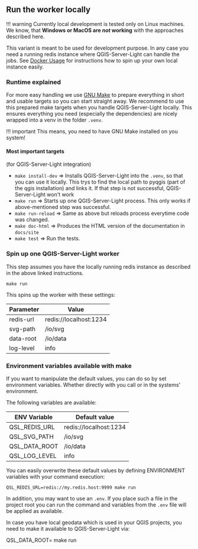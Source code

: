 ## Run the worker locally

!!! warning
    Currently local development is tested only on Linux machines. We know, that **Windows or MacOS are *not*
    working** with the approaches described here.

This variant is meant to be used for development purpose. In any case you need a running redis
instance where QGIS-Server-Light can handle the jobs. See
[Docker Usage](usage.qsl.docker.md#spin-up-a-redis-instance) for instructions how to spin up your own local
instance easily.

### Runtime explained

For more easy handling we use [GNU Make](https://www.gnu.org/software/make/) to prepare everything in short
and usable targets so you can start straight away. We recommend to use this prepared make targets when you
handle QGIS-Server-Light locally. This ensures everything you need (especially the dependencies) are nicely
wrapped into a venv in the folder `.venv`.

!!! important
    This means, you need to have GNU Make installed on you system!

#### Most important targets
(for QGIS-Server-Light integration)
- `make install-dev` => Installs QGIS-Server-Light into the `.venv`, so that you can use it locally. This
    trys to find the local path to pyqgis (part of the qgis installation) and links it. If that step is not
    successful, QGIS-Server-Light won't work
- `make run` => Starts up one QGIS-Server-Light process. This only works if above-mentioned step was
    successful.
- `make run-reload` => Same as above but reloads process everytime code was changed.
- `make doc-html` => Produces the HTML version of the documentation in `docs/site`
- `make test` => Run the tests.

### Spin up one QGIS-Server-Light worker

This step assumes you have the locally running redis instance as described in the above linked instructions.

```shell
make run
```

This spins up the worker with these settings:

| Parameter | Value                  |
|-----------|------------------------|
| redis-url | redis://localhost:1234 |
| svg-path  | /io/svg                |
| data-root | /io/data               |
| log-level | info                   |

### Environment variables available with make

If you want to manipulate the default values, you can do so by set environment variables. Whether directly
with you call or in the systems' environment.

The following variables are available:

| ENV Variable    | Default value          |
|-----------------|------------------------|
| QSL_REDIS_URL   | redis://localhost:1234 |
| QSL_SVG_PATH    | /io/svg                |
| QSL_DATA_ROOT   | /io/data               |
| QSL_LOG_LEVEL   | info                   |

You can easily overwrite these default values by defining ENVIRONMENT variables with your command execution:
```shell
QSL_REDIS_URL=redis://my.redis.host:9999 make run
```

In addition, you may want to use an `.env`. If you place such a file
in the project root you can run the command and variables from the `.env` file
will be applied as available.

In case you have local geodata which is used in your QGIS projects, you need to make it available to
QGIS-Server-Light via:

QSL_DATA_ROOT=<local-path-to-your-qgis-projects> make run

